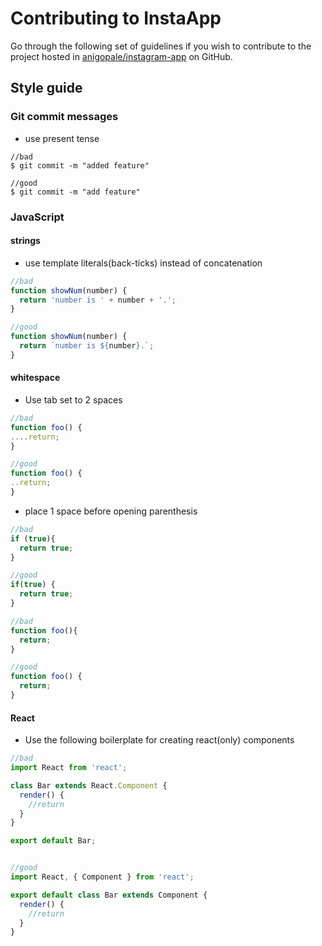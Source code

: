 # Contributing to InstaApp
Go through the following set of guidelines if you wish to contribute to the project hosted in [anigopale/instagram-app](https://github.com/anigopale/instagram-app) on GitHub.

## Style guide

### Git commit messages
* use present tense

```
//bad
$ git commit -m "added feature"

//good
$ git commit -m "add feature"
```

### JavaScript

#### strings
* use template literals(back-ticks) instead of concatenation

```javascript
//bad
function showNum(number) {
  return 'number is ' + number + '.';
}

//good
function showNum(number) {
  return `number is ${number}.`;
}
```



#### whitespace
* Use tab set to 2 spaces

```javascript
//bad
function foo() {
....return;
}

//good
function foo() {
..return;
}
```

* place 1 space before opening parenthesis

```javascript
//bad
if (true){
  return true;
}

//good
if(true) {
  return true;
}

//bad
function foo(){
  return;
}

//good
function foo() {
  return;
}
```

#### React

* Use the following boilerplate for creating react(only) components

```javascript
//bad
import React from 'react';

class Bar extends React.Component {
  render() {
    //return
  }
}

export default Bar;


//good
import React, { Component } from 'react';

export default class Bar extends Component {
  render() {
    //return
  }
}
```

